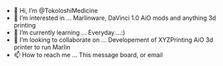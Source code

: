 - 👋 Hi, I’m @TokoloshiMedicine
- 👀 I’m interested in ... Marlinware, DaVinci 1.0 AiO mods and anything 3d printing
- 🌱 I’m currently learning ... Everyday....:)
- 💞️ I’m looking to collaborate on ... Developement of XYZPrinting AiO 3d printer to run Marlin
- 📫 How to reach me ... This message board, or email

<!---
TokoloshiMedicine/TokoloshiMedicine is a ✨ special ✨ repository because its `README.md` (this file) appears on your GitHub profile.
You can click the Preview link to take a look at your changes.
--->
